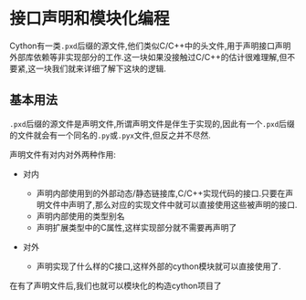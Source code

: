 # 接口声明和模块化编程

Cython有一类`.pxd`后缀的源文件,他们类似C/C++中的头文件,用于声明接口声明外部库依赖等非实现部分的工作.这一块如果没接触过C/C++的估计很难理解,但不要紧,这一块我们就来详细了解下这块的逻辑.

## 基本用法

`.pxd`后缀的源文件是声明文件,所谓声明文件是伴生于实现的,因此有一个`.pxd`后缀的文件就会有一个同名的`.py`或`.pyx`文件,但反之并不尽然.

声明文件有对内对外两种作用:

+ 对内
    + 声明内部使用到的外部动态/静态链接库,C/C++实现代码的接口.只要在声明文件中声明了,那么对应的实现文件中就可以直接使用这些被声明的接口.
    + 声明内部使用的类型别名
    + 声明扩展类型中的C属性,这样实现部分就不需要再声明了

+ 对外
    + 声明实现了什么样的C接口,这样外部的cython模块就可以直接使用了.
   
    
在有了声明文件后,我们也就可以模块化的构造cython项目了
